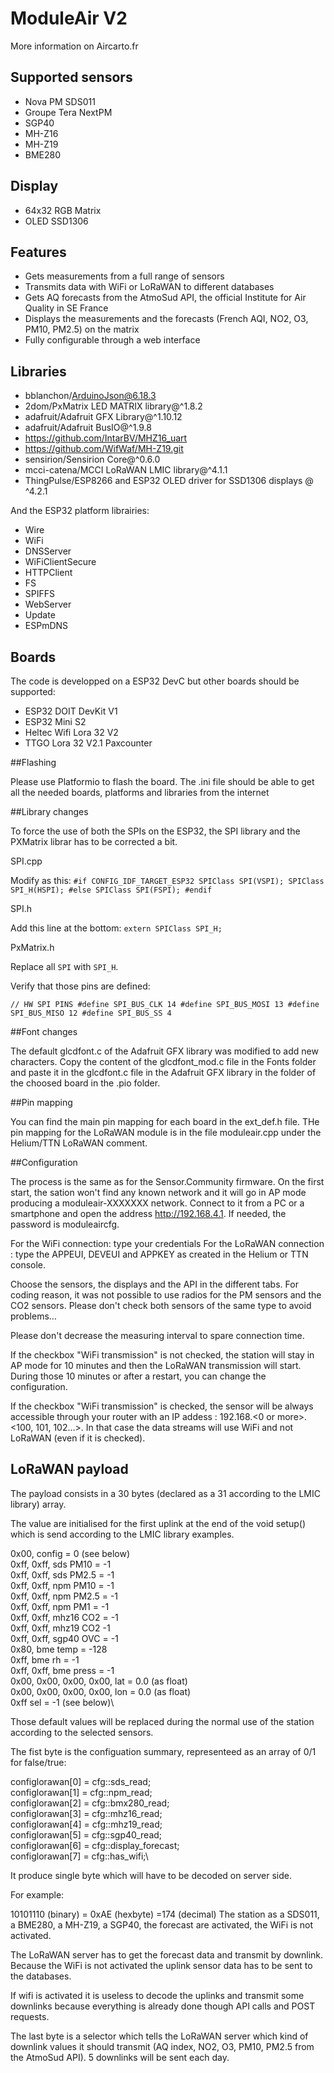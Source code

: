 # ModuleAir V2

More information on Aircarto.fr

## Supported sensors
* Nova PM SDS011
* Groupe Tera NextPM
* SGP40
* MH-Z16
* MH-Z19
* BME280

## Display
* 64x32 RGB Matrix
* OLED SSD1306

## Features
* Gets measurements from a full range of sensors
* Transmits data with WiFi or LoRaWAN to different databases
* Gets AQ forecasts from the AtmoSud API, the official Institute for Air Quality in SE France
* Displays the measurements and the forecasts (French AQI, NO2, O3, PM10, PM2.5) on the matrix
* Fully configurable through a web interface

## Libraries
* bblanchon/ArduinoJson@6.18.3
* 2dom/PxMatrix LED MATRIX library@^1.8.2
* adafruit/Adafruit GFX Library@^1.10.12
* adafruit/Adafruit BusIO@^1.9.8
* https://github.com/IntarBV/MHZ16_uart
* https://github.com/WifWaf/MH-Z19.git
* sensirion/Sensirion Core@^0.6.0
* mcci-catena/MCCI LoRaWAN LMIC library@^4.1.1
* ThingPulse/ESP8266 and ESP32 OLED driver for SSD1306 displays @ ^4.2.1

And the ESP32 platform librairies:
* Wire
* WiFi
* DNSServer
* WiFiClientSecure
* HTTPClient
* FS
* SPIFFS
* WebServer
* Update
* ESPmDNS

## Boards
The code is developped on a ESP32 DevC but other boards should be supported:
* ESP32 DOIT DevKit V1
* ESP32 Mini S2
* Heltec Wifi Lora 32 V2
* TTGO Lora 32 V2.1 Paxcounter

##Flashing

Please use Platformio to flash the board.
The .ini file should be able to get all the needed boards, platforms and libraries from the internet

##Library changes

To force the use of both the SPIs on the ESP32, the SPI library and the PXMatrix librar has to be corrected a bit.

SPI.cpp

Modify as this:
`#if CONFIG_IDF_TARGET_ESP32
SPIClass SPI(VSPI);
SPIClass SPI_H(HSPI);
#else
SPIClass SPI(FSPI);
#endif`

SPI.h

Add this line at the bottom:
`extern SPIClass SPI_H;`

PxMatrix.h

Replace all `SPI` with `SPI_H`.

Verify that those pins are defined:

`// HW SPI PINS
#define SPI_BUS_CLK 14
#define SPI_BUS_MOSI 13
#define SPI_BUS_MISO 12
#define SPI_BUS_SS 4`

##Font changes

The default glcdfont.c of the Adafruit GFX library was modified to add new characters.
Copy the content of the glcdfont_mod.c file in the Fonts folder and paste it in the glcdfont.c file in the Adafruit GFX library in the folder of the choosed board in the .pio folder.

##Pin mapping

You can find the main pin mapping for each board in the ext_def.h file.
THe pin mapping for the LoRaWAN module is in the file moduleair.cpp under the Helium/TTN LoRaWAN comment.

##Configuration

The process is the same as for the Sensor.Community firmware.
On the first start, the sation won't find any known network and it will go in AP mode producing a moduleair-XXXXXXX network. Connect to it from a PC or a smartphone and open the address http://192.168.4.1.
If needed, the password is moduleaircfg.

For the WiFi connection: type your credentials
For the LoRaWAN connection : type the APPEUI, DEVEUI and APPKEY as created in the Helium or TTN console.

Choose the sensors, the displays and the API in the different tabs. For coding reason, it was not possible to use radios for the PM sensors and the CO2 sensors. Please don't check both sensors of the same type to avoid problems…

Please don't decrease the measuring interval to spare connection time.

If the checkbox "WiFi transmission" is not checked, the station will stay in AP mode for 10 minutes and then the LoRaWAN transmission will start. During those 10 minutes or after a restart, you can change the configuration.

If the checkbox "WiFi transmission" is checked, the sensor will be always accessible through your router with an IP addess : 192.168.<0 or more>.<100, 101, 102…>. In that case the data streams will use WiFi and not LoRaWAN (even if it is checked).

## LoRaWAN payload
The payload consists in a 30 bytes (declared as a 31 according to the LMIC library) array.

The value are initialised for the first uplink at the end of the void setup() which is send according to the LMIC library examples.

0x00, config = 0 (see below)\
0xff, 0xff, sds PM10 = -1\
0xff, 0xff, sds PM2.5 = -1\
0xff, 0xff, npm PM10 = -1\
0xff, 0xff, npm PM2.5 = -1\
0xff, 0xff, npm PM1 = -1\
0xff, 0xff, mhz16 CO2 = -1\
0xff, 0xff, mhz19 CO2 -1\
0xff, 0xff, sgp40 OVC = -1\
0x80, bme temp = -128\
0xff, bme rh = -1\
0xff, 0xff, bme press = -1\
0x00, 0x00, 0x00, 0x00, lat = 0.0 (as float)\
0x00, 0x00, 0x00, 0x00, lon = 0.0 (as float)\
0xff sel = -1 (see below)\

Those default values will be replaced during the normal use of the station according to the selected sensors.

The fist byte is the configuation summary, representeed as an array of 0/1 for false/true:

configlorawan[0] = cfg::sds_read;\
configlorawan[1] = cfg::npm_read;\
configlorawan[2] = cfg::bmx280_read;\
configlorawan[3] = cfg::mhz16_read;\
configlorawan[4] = cfg::mhz19_read;\
configlorawan[5] = cfg::sgp40_read;\
configlorawan[6] = cfg::display_forecast;\
configlorawan[7] = cfg::has_wifi;\

It produce single byte which will have to be decoded on server side.

For example:

10101110 (binary) = 0xAE (hexbyte) =174 (decimal)
The station as a SDS011, a BME280, a MH-Z19, a SGP40, the forecast are activated, the WiFi is not activated.

The LoRaWAN server has to get the forecast data and transmit by downlink. Because the WiFi is not activated the uplink sensor data has to be sent to the databases.

If wifi is activated it is useless to decode the uplinks and transmit some downlinks because everything is already done though API calls and POST requests.

The last byte is a selector which tells the LoRaWAN server which kind of downlink values it should transmit (AQ index, NO2, O3, PM10, PM2.5 from the AtmoSud API). 5 downlinks will be sent each day.

